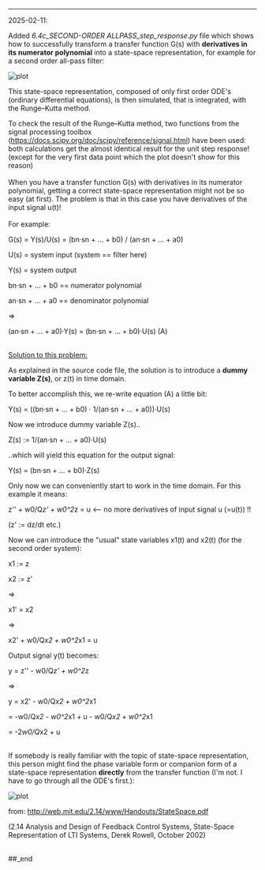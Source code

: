 ------

2025-02-11:

Added *6.4c_SECOND-ORDER ALLPASS_step_response.py* file which shows how to successfully transform a transfer function G(s) with **derivatives in its numerator polynomial** into a state-space representation, for example for a second order all-pass filter:

![plot](./blob/master/systems%2Cfilters_and_feedback-controls/all-pass_filters/pictures/G_s_transfer_function_AP2.png)


This state-space representation, composed of only first order ODE's (ordinary differential equations), is then simulated, that is integrated, with the Runge–Kutta method.

To check the result of the Runge–Kutta method, two functions from the signal processing toolbox (https://docs.scipy.org/doc/scipy/reference/signal.html) have been used: both calculations get the almost identical result for the unit step response! (except for the very first data point which the plot doesn't show for this reason)
\
\
When you have a transfer function G(s) with derivatives in its numerator polynomial, getting a correct state-space representation might not be so easy (at first). The problem is that in this case you have derivatives of the input signal u(t)!
\
\
For example:
 
G(s) = Y(s)/U(s) = (bn·sn + ... + b0) / (an·sn + ... + a0)

U(s) = system input (system == filter here)

Y(s) = system output

bn·sn + ... + b0 == numerator polynomial

an·sn + ... + a0 == denominator polynomial
 
=>

(an·sn + ... + a0)·Y(s) = (bn·sn + ... + b0)·U(s)  (A)

\
<ins>Solution to this problem:</ins>

As explained in the source code file, the solution is to introduce a **dummy variable Z(s)**, or z(t) in time domain.

To better accomplish this, we re-write equation (A) a little bit:

Y(s) = ((bn·sn + ... + b0) · 1/(an·sn + ... + a0))·U(s)

Now we introduce dummy variable Z(s)..

Z(s) := 1/(an·sn + ... + a0)·U(s)

..which will yield this equation for the output signal:

Y(s)  = (bn·sn + ... + b0)·Z(s)

Only now we can conveniently start to work in the time domain. For this example it means:

z'' + w0/Q*z' + w0^2*z = u <-- no more derivatives of input signal u (=u(t)) !!

(z' := dz/dt etc.)

Now we can introduce the "usual" state variables x1(t) and x2(t) (for the second order system):

x1 := z

x2 := z'

=>

x1' = x2

=>

x2' + w0/Q*x2 + w0^2*x1 = u

Output signal y(t) becomes:

y = z'' - w0/Q*z' + w0^2*z

=>

y = x2' - w0/Q*x2 + w0^2*x1

= -w0/Q*x2 - w0^2*x1 + u - w0/Q*x2 + w0^2*x1

= -2*w0/Q*x2 + u

\
If somebody is really familiar with the topic of state-space representation, this person might find the phase variable form or companion form of a state-space representation **directly** from the transfer function (I'm not. I have to go through all the ODE's first.):

![plot](./blob/master/systems%2Cfilters_and_feedback-controls/all-pass_filters/pictures/fig5.png)

from: http://web.mit.edu/2.14/www/Handouts/StateSpace.pdf

(2.14 Analysis and Design of Feedback Control Systems, State-Space Representation of LTI Systems, Derek Rowell, October 2002)

\
##_end
